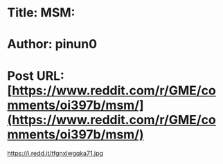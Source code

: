 # Title: MSM:
# Author: pinun0
# Post URL: [https://www.reddit.com/r/GME/comments/oi397b/msm/](https://www.reddit.com/r/GME/comments/oi397b/msm/)


https://i.redd.it/tfgnxlwgqka71.jpg